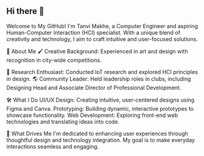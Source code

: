 ## Hi there 👋
Welcome to My GitHub!
I'm Tanvi Makhe, a Computer Engineer and aspiring Human-Computer Interaction (HCI) specialist. With a unique blend of creativity and technology, I aim to craft intuitive and user-focused solutions.

🌟 About Me
🖌️ Creative Background: Experienced in art and design with recognition in city-wide competitions.

🧪 Research Enthusiast: Conducted IoT research and explored HCI principles in design.
🌎 Community Leader: Held leadership roles in clubs, including Designing Head and Associate Director of Professional Development.

🛠️ What I Do
UI/UX Design: Creating intuitive, user-centered designs using Figma and Canva.
Prototyping: Building dynamic, interactive prototypes to showcase functionality.
Web Development: Exploring front-end web technologies and translating ideas into code.

🚀 What Drives Me
I'm dedicated to enhancing user experiences through thoughtful design and technology integration. My goal is to make everyday interactions seamless and engaging.



<!--
**tanvimakhe/tanvimakhe** is a ✨ _special_ ✨ repository because its `README.md` (this file) appears on your GitHub profile.

Here are some ideas to get you started:

- 🔭 I’m currently working on ...
- 🌱 I’m currently learning ...
- 👯 I’m looking to collaborate on ...
- 🤔 I’m looking for help with ...
- 💬 Ask me about ...
- 📫 How to reach me: ...
- 😄 Pronouns: ...
- ⚡ Fun fact: ...
-->
